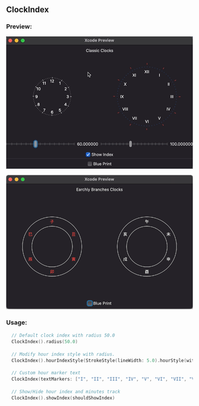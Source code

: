 ## ClockIndex

### Preview:
![Demo](../../Sources/Rings/Documentation.docc/Resources/ClockIndex.gif)

![Demo](../../Sources/Rings/Documentation.docc/Resources/EarchlyClock.png)

### Usage:

```Swift
  // Default clock index with radius 50.0
  ClockIndex().radius(50.0)
  
  // Modify hour index style with radius.
  ClockIndex().hourIndexStyle(StrokeStyle(lineWidth: 5.0).hourStyle(with: indexRadius))
   
  // Custom hour marker text
  ClockIndex(textMarkers: ["I", "II", "III", "IV", "V", "VI", "VII", "VIII", "IX", "X", "XI", "XII"])
  
  // Show/Hide hour index and minutes track
  ClockIndex().showIndex(shouldShowIndex)
```

